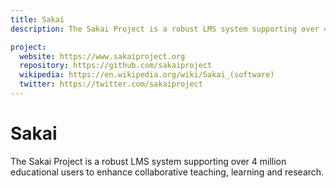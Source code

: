 ```yaml
---
title: Sakai
description: The Sakai Project is a robust LMS system supporting over 4 million educational users to enhance collaborative teaching, learning and research.

project:
  website: https://www.sakaiproject.org
  repository: https://github.com/sakaiproject
  wikipedia: https://en.wikipedia.org/wiki/Sakai_(software)
  twitter: https://twitter.com/sakaiproject
---
```


# Sakai

The Sakai Project is a robust LMS system supporting over 4 million educational users to enhance collaborative teaching, learning and research.
